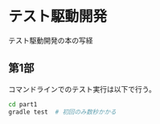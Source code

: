 # テスト駆動開発
テスト駆動開発の本の写経

## 第1部

コマンドラインでのテスト実行は以下で行う。
```bash
cd part1
gradle test  # 初回のみ数秒かかる
```
